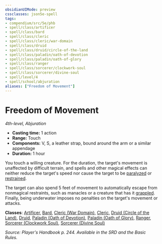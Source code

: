 ```yaml
---
obsidianUIMode: preview
cssclasses: json5e-spell
tags:
- compendium/src/5e/phb
- spell/class/artificer
- spell/class/bard
- spell/class/cleric
- spell/class/cleric/war-domain
- spell/class/druid
- spell/class/druid/circle-of-the-land
- spell/class/paladin/oath-of-devotion
- spell/class/paladin/oath-of-glory
- spell/class/ranger
- spell/class/sorcerer/clockwork-soul
- spell/class/sorcerer/divine-soul
- spell/level/4
- spell/school/abjuration
aliases: ["Freedom of Movement"]
---
```

# Freedom of Movement
*4th-level, Abjuration*  

- **Casting time:** 1 action
- **Range:** Touch
- **Components:** V, S, a leather strap, bound around the arm or a similar appendage
- **Duration:** 1 hour

You touch a willing creature. For the duration, the target's movement is unaffected by difficult terrain, and spells and other magical effects can neither reduce the target's speed nor cause the target to be [paralyzed](_conditions.md#paralyzed) or [restrained](_conditions.md#restrained).

The target can also spend 5 feet of movement to automatically escape from nonmagical restraints, such as manacles or a creature that has it [grappled](_conditions.md#grappled). Finally, being underwater imposes no penalties on the target's movement or attacks.

**Classes**: [Artificer](artificer-tce.md), [Bard](bard.md), [Cleric (War Domain)](cleric-war-domain.md), [Cleric](cleric.md), [Druid (Circle of the Land)](druid-circle-of-the-land.md), [Druid](druid.md), [Paladin (Oath of Devotion)](paladin-oath-of-devotion.md), [Paladin (Oath of Glory)](paladin-oath-of-glory-tce.md), [Ranger](ranger.md), [Sorcerer (Clockwork Soul)](sorcerer-clockwork-soul-tce.md), [Sorcerer (Divine Soul)](sorcerer-divine-soul-xge.md)

*Source: Player's Handbook p. 244. Available in the SRD and the Basic Rules.*
